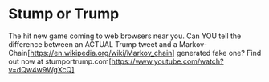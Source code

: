 # Stump or Trump
The hit new game coming to web browsers near you. Can YOU tell the difference between an ACTUAL Trump tweet and a Markov-Chain[https://en.wikipedia.org/wiki/Markov_chain] generated fake one? Find out now at stumportrump.com[https://www.youtube.com/watch?v=dQw4w9WgXcQ]
